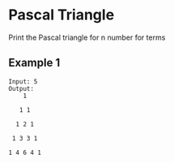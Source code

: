 # Pascal Triangle

Print the Pascal triangle for n number for terms

## Example 1

```
Input: 5
Output:
    1

   1 1

  1 2 1

 1 3 3 1

1 4 6 4 1
```
